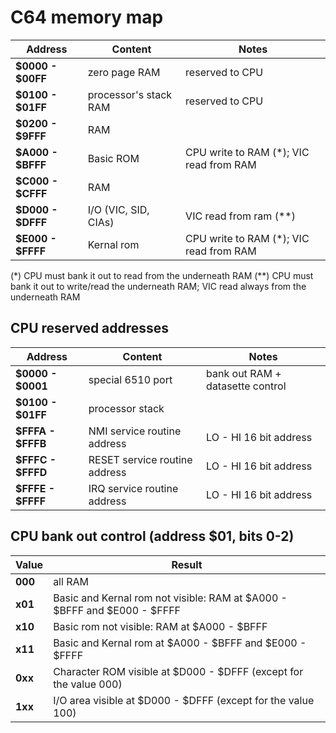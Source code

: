 # C64 memory map
| Address         | Content		                  | Notes                       |
|-----------------|-----------------------------|-----------------------------|
|**$0000 - $00FF**|zero page RAM         		    |reserved to CPU|
|**$0100 - $01FF**|processor's stack RAM		    |reserved to CPU|
|**$0200 - $9FFF**|RAM							            ||
|**$A000 - $BFFF**|Basic ROM    				        |CPU write to RAM (*); VIC read from RAM|
|**$C000 - $CFFF**|RAM							            ||
|**$D000 - $DFFF**|I/O (VIC, SID, CIAs)         |VIC read from ram (**)|
|**$E000 - $FFFF**|Kernal rom  					        |CPU write to RAM (*); VIC read from RAM|

(*) CPU must bank it out to read from the underneath RAM
(**) CPU must bank it out to write/read the underneath RAM; VIC read always from the underneath RAM

## CPU reserved addresses
| Address         | Content	 	                    | Notes                          |
|-----------------|-------------------------------|--------------------------------|
|**$0000 - $0001**|special 6510 port        	    |bank out RAM + datasette control|
|**$0100 - $01FF**|processor stack				        ||
|**$FFFA - $FFFB**|NMI service routine address    |LO - HI 16 bit address| 
|**$FFFC - $FFFD**|RESET service routine address  |LO - HI 16 bit address|
|**$FFFE - $FFFF**|IRQ service routine address 	  |LO - HI 16 bit address|

## CPU bank out control (address $01, bits 0-2)
| Value   | Result  		              |
|---------|---------------------------|
|**000**  |all RAM 					  |
|**x01**  |Basic and Kernal rom not visible: RAM at $A000 - $BFFF and $E000 - $FFFF|
|**x10**  |Basic rom not visible: RAM at $A000 - $BFFF |
|**x11**  |Basic and Kernal rom at $A000 - $BFFF and $E000 - $FFFF|
|**0xx**  |Character ROM visible at $D000 - $DFFF (except for the value 000)|
|**1xx**  |I/O area visible at $D000 - $DFFF (except for the value 100)|
